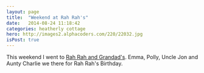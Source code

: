 ```yaml
---
layout: page
title:  "Weekend at Rah Rah's"
date:   2014-08-24 11:18:42
categories: heatherly cottage
hero: http://images2.alphacoders.com/220/22032.jpg
isPost: true
---
```


This weekend I went to [Rah Rah and Grandad's](http://heatherlycottage.com). Emma, Polly, Uncle Jon and Aunty Charlie we there for
Rah Rah's Birthday.  
